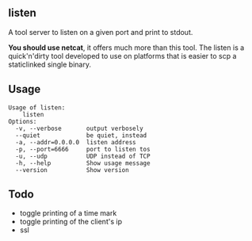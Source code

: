 listen
------

A tool server to listen on a given port and print to stdout.

**You should use netcat**, it offers much more than this tool. The listen is a quick'n'dirty tool developed to use on platforms that is easier to scp a staticlinked single binary.

Usage
-----

    Usage of listen:
        listen
    Options:
      -v, --verbose       output verbosely
      --quiet             be quiet, instead
      -a, --addr=0.0.0.0  listen address
      -p, --port=6666     port to listen tos
      -u, --udp           UDP instead of TCP
      -h, --help          Show usage message
      --version           Show version

Todo
----

- toggle printing of a time mark
- toggle printing of the client's ip
- ssl
